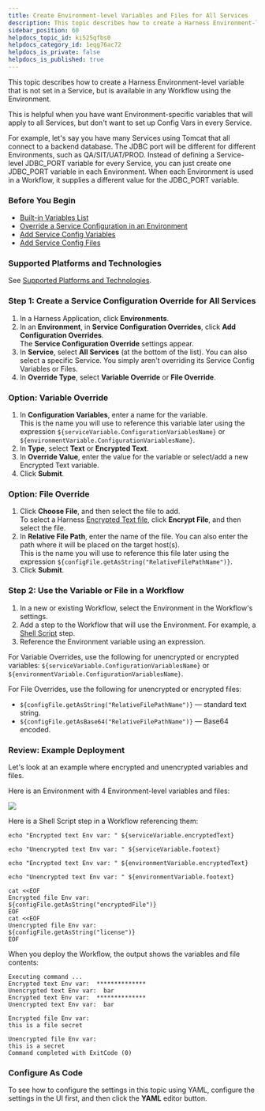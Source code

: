 ```yaml
---
title: Create Environment-level Variables and Files for All Services
description: This topic describes how to create a Harness Environment-level variable that is not set in a Service, but is available in any Workflow using the Environment. This is helpful when you have want Enviro…
sidebar_position: 60
helpdocs_topic_id: ki525qfbs0
helpdocs_category_id: 1eqg76ac72
helpdocs_is_private: false
helpdocs_is_published: true
---
```


This topic describes how to create a Harness Environment-level variable that is not set in a Service, but is available in any Workflow using the Environment. 

This is helpful when you have want Environment-specific variables that will apply to all Services, but don't want to set up Config Vars in every Service. 

For example, let's say you have many Services using Tomcat that all connect to a backend database. The JDBC port will be different for different Environments, such as QA/SIT/UAT/PROD. Instead of defining a Service-level JDBC\_PORT variable for every Service, you can just create one JDBC\_PORT variable in each Environment. When each Environment is used in a Workflow, it supplies a different value for the JDBC\_PORT variable.

### Before You Begin

* [Built-in Variables List](../../../firstgen-platform/techref-category/variables/built-in-variables-list.md)
* [Override a Service Configuration in an Environment](override-service-files-and-variables-in-environments.md)
* [Add Service Config Variables](../setup-services/add-service-level-config-variables.md)
* [Add Service Config Files](../setup-services/add-service-level-configuration-files.md)

### Supported Platforms and Technologies

See [Supported Platforms and Technologies](https://docs.harness.io/article/220d0ojx5y-supported-platforms).

### Step 1: Create a Service Configuration Override for All Services

1. In a Harness Application, click **Environments**.
2. In an **Environment**, in **Service Configuration Overrides**, click **Add Configuration Overrides**.  
The **Service Configuration Override** settings appear.
3. In **Service**, select **All Services** (at the bottom of the list). You can also select a specific Service. You simply aren't overriding its Service Config Variables or Files.
4. In **Override Type**, select **Variable Override** or **File Override**.

### Option: Variable Override

1. In **Configuration Variables**, enter a name for the variable.  
This is the name you will use to reference this variable later using the expression `${serviceVariable.ConfigurationVariablesName}` or `${environmentVariable.ConfigurationVariablesName}`.
2. In **Type**, select **Text** or **Encrypted Text**.
3. In **Override Value**, enter the value for the variable or select/add a new Encrypted Text variable.
4. Click **Submit**.

### Option: File Override

1. Click **Choose File**, and then select the file to add.  
To select a Harness [Encrypted Text file](../../../firstgen-platform/security/secrets-management/use-encrypted-file-secrets.md), click **Encrypt File**, and then select the file.
2. In **Relative File Path**, enter the name of the file. You can also enter the path where it will be placed on the target host(s).  
This is the name you will use to reference this file later using the expression `${configFile.getAsString("RelativeFilePathName")}`.
3. Click **Submit**.

### Step 2: Use the Variable or File in a Workflow

1. In a new or existing Workflow, select the Environment in the Workflow's settings.
2. Add a step to the Workflow that will use the Environment. For example, a [Shell Script](../workflows/capture-shell-script-step-output.md) step.
3. Reference the Environment variable using an expression.

For Variable Overrides, use the following for unencrypted or encrypted variables: `${serviceVariable.ConfigurationVariablesName}` or `${environmentVariable.ConfigurationVariablesName}`.

For File Overrides, use the following for unencrypted or encrypted files:

* `${configFile.getAsString("RelativeFilePathName")}` — standard text string.
* `${configFile.getAsBase64("RelativeFilePathName")}` — Base64 encoded.

### Review: Example Deployment

Let's look at an example where encrypted and unencrypted variables and files.

Here is an Environment with 4 Environment-level variables and files:

![](./static/environment-level-variables-for-all-services-23.png)

Here is a Shell Script step in a Workflow referencing them:


```
echo "Encrypted text Env var: " ${serviceVariable.encryptedText}  
  
echo "Unencrypted text Env var: " ${serviceVariable.footext}  
  
echo "Encrypted text Env var: " ${environmentVariable.encryptedText}  
  
echo "Unencrypted text Env var: " ${environmentVariable.footext}  
  
cat <<EOF  
Encrypted file Env var:  
${configFile.getAsString("encryptedFile")}  
EOF  
cat <<EOF  
Unencrypted file Env var:  
${configFile.getAsString("license")}  
EOF
```
When you deploy the Workflow, the output shows the variables and file contents:


```
Executing command ...  
Encrypted text Env var:  **************  
Unencrypted text Env var:  bar  
Encrypted text Env var:  **************  
Unencrypted text Env var:  bar  
  
Encrypted file Env var:  
this is a file secret  
  
Unencrypted file Env var:  
this is a secret  
Command completed with ExitCode (0)
```
### Configure As Code

To see how to configure the settings in this topic using YAML, configure the settings in the UI first, and then click the **YAML** editor button.

